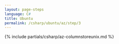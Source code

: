 ```yaml
---
layout: page-steps
language: C#
title: Ubuntu
permalink: /csharp/ubuntu/az/step/3
---
```


{% include partials/csharp/az-columnstoreunix.md %}
